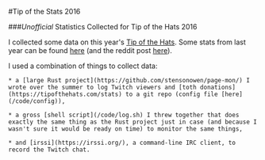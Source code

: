 #Tip of the Stats 2016

###*Unofficial* Statistics Collected for Tip of the Hats 2016

I collected some data on this year's [Tip of the Hats](https://tipofthehats.org). Some stats from last year can be found [here](https://github.com/stensonowen/toth_stats) (and the reddit post [here](https://github.com/stensonowen/toth_stats)). 

I used a combination of things to collect data: 

    * a [large Rust project](https://github.com/stensonowen/page-mon/) I wrote over the summer to log Twitch viewers and [toth donations](https://tipofthehats.com/stats) to a git repo (config file [here](/code/config)), 

    * a gross [shell script](/code/log.sh) I threw together that does exactly the same thing as the Rust project just in case (and because I wasn't sure it would be ready on time) to monitor the same things, 

    * and [irssi](https://irssi.org/), a command-line IRC client, to record the Twitch chat.


